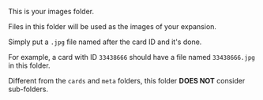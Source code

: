 This is your images folder.

Files in this folder will be used as the images of your expansion.

Simply put a `.jpg` file named after the card ID and it's done.

For example, a card with ID `33438666` should have a file named `33438666.jpg` in this folder.

Different from the `cards` and `meta` folders, this folder **DOES NOT** consider sub-folders.
